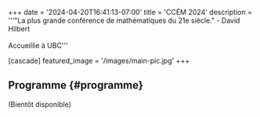 +++
date = '2024-04-20T16:41:13-07:00'
title = 'CCÉM 2024'
description = '''"La plus grande conférence de mathématiques du 21e siècle." - David Hilbert <br><br> Accueillie à UBC'''

[cascade]
  featured_image = '/images/main-pic.jpg'
+++



## Programme {#programme}

(Bientôt disponible)
